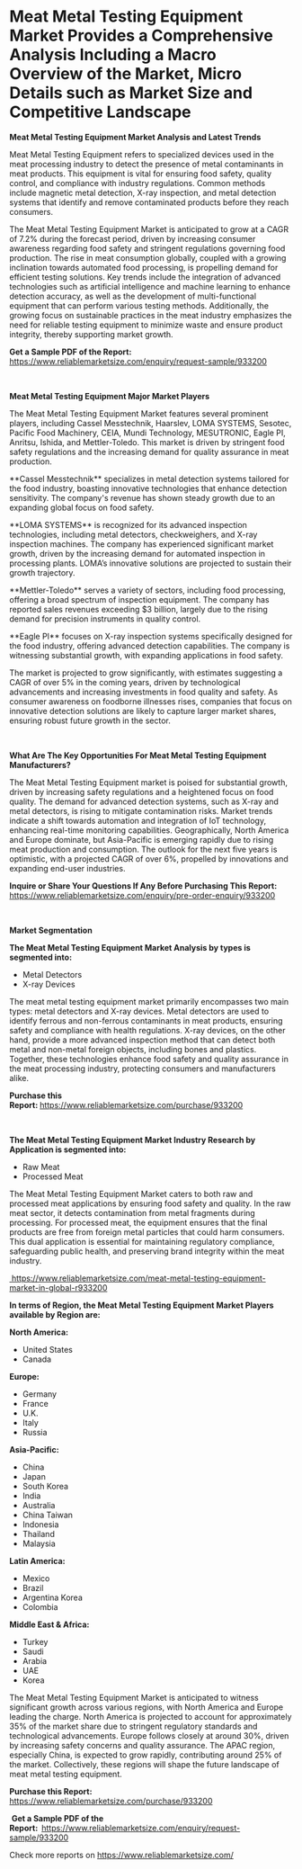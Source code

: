 <p><h1>Meat Metal Testing Equipment Market Provides a Comprehensive Analysis Including a Macro Overview of the Market, Micro Details such as Market Size and Competitive Landscape</h1></p><p><strong>Meat Metal Testing Equipment Market Analysis and Latest Trends</strong></p>
<p><p>Meat Metal Testing Equipment refers to specialized devices used in the meat processing industry to detect the presence of metal contaminants in meat products. This equipment is vital for ensuring food safety, quality control, and compliance with industry regulations. Common methods include magnetic metal detection, X-ray inspection, and metal detection systems that identify and remove contaminated products before they reach consumers.</p><p>The Meat Metal Testing Equipment Market is anticipated to grow at a CAGR of 7.2% during the forecast period, driven by increasing consumer awareness regarding food safety and stringent regulations governing food production. The rise in meat consumption globally, coupled with a growing inclination towards automated food processing, is propelling demand for efficient testing solutions. Key trends include the integration of advanced technologies such as artificial intelligence and machine learning to enhance detection accuracy, as well as the development of multi-functional equipment that can perform various testing methods. Additionally, the growing focus on sustainable practices in the meat industry emphasizes the need for reliable testing equipment to minimize waste and ensure product integrity, thereby supporting market growth.</p></p>
<p><strong>Get a Sample PDF of the Report:&nbsp;</strong> <a href="https://www.reliablemarketsize.com/enquiry/request-sample/933200?utm_campaign=2809&utm_medium=2&utm_source=Github&utm_content=ia&utm_term=21032025&utm_id=meat-metal-testing-equipment">https://www.reliablemarketsize.com/enquiry/request-sample/933200</a></p>
<p>&nbsp;</p>
<p><strong>Meat Metal Testing Equipment Major Market Players</strong></p>
<p><p>The Meat Metal Testing Equipment Market features several prominent players, including Cassel Messtechnik, Haarslev, LOMA SYSTEMS, Sesotec, Pacific Food Machinery, CEIA, Mundi Technology, MESUTRONIC, Eagle PI, Anritsu, Ishida, and Mettler-Toledo. This market is driven by stringent food safety regulations and the increasing demand for quality assurance in meat production.</p><p>**Cassel Messtechnik** specializes in metal detection systems tailored for the food industry, boasting innovative technologies that enhance detection sensitivity. The company's revenue has shown steady growth due to an expanding global focus on food safety.</p><p>**LOMA SYSTEMS** is recognized for its advanced inspection technologies, including metal detectors, checkweighers, and X-ray inspection machines. The company has experienced significant market growth, driven by the increasing demand for automated inspection in processing plants. LOMA’s innovative solutions are projected to sustain their growth trajectory.</p><p>**Mettler-Toledo** serves a variety of sectors, including food processing, offering a broad spectrum of inspection equipment. The company has reported sales revenues exceeding $3 billion, largely due to the rising demand for precision instruments in quality control.</p><p>**Eagle PI** focuses on X-ray inspection systems specifically designed for the food industry, offering advanced detection capabilities. The company is witnessing substantial growth, with expanding applications in food safety.</p><p>The market is projected to grow significantly, with estimates suggesting a CAGR of over 5% in the coming years, driven by technological advancements and increasing investments in food quality and safety. As consumer awareness on foodborne illnesses rises, companies that focus on innovative detection solutions are likely to capture larger market shares, ensuring robust future growth in the sector.</p></p>
<p>&nbsp;</p>
<p><strong>What Are The Key Opportunities For Meat Metal Testing Equipment Manufacturers?</strong></p>
<p><p>The Meat Metal Testing Equipment market is poised for substantial growth, driven by increasing safety regulations and a heightened focus on food quality. The demand for advanced detection systems, such as X-ray and metal detectors, is rising to mitigate contamination risks. Market trends indicate a shift towards automation and integration of IoT technology, enhancing real-time monitoring capabilities. Geographically, North America and Europe dominate, but Asia-Pacific is emerging rapidly due to rising meat production and consumption. The outlook for the next five years is optimistic, with a projected CAGR of over 6%, propelled by innovations and expanding end-user industries.</p></p>
<p><strong>Inquire or Share Your Questions If Any Before Purchasing This Report:</strong> <a href="https://www.reliablemarketsize.com/enquiry/pre-order-enquiry/933200?utm_campaign=2809&utm_medium=2&utm_source=Github&utm_content=ia&utm_term=21032025&utm_id=meat-metal-testing-equipment">https://www.reliablemarketsize.com/enquiry/pre-order-enquiry/933200</a></p>
<p>&nbsp;</p>
<p><strong>Market Segmentation</strong></p>
<p><strong>The Meat Metal Testing Equipment Market Analysis by types is segmented into:</strong></p>
<p><ul><li>Metal Detectors</li><li>X-ray Devices</li></ul></p>
<p><p>The meat metal testing equipment market primarily encompasses two main types: metal detectors and X-ray devices. Metal detectors are used to identify ferrous and non-ferrous contaminants in meat products, ensuring safety and compliance with health regulations. X-ray devices, on the other hand, provide a more advanced inspection method that can detect both metal and non-metal foreign objects, including bones and plastics. Together, these technologies enhance food safety and quality assurance in the meat processing industry, protecting consumers and manufacturers alike.</p></p>
<p><strong>Purchase this Report:&nbsp;</strong><a href="https://www.reliablemarketsize.com/purchase/933200?utm_campaign=2809&utm_medium=2&utm_source=Github&utm_content=ia&utm_term=21032025&utm_id=meat-metal-testing-equipment">https://www.reliablemarketsize.com/purchase/933200</a></p>
<p>&nbsp;</p>
<p><strong>The Meat Metal Testing Equipment Market Industry Research by Application is segmented into:</strong></p>
<p><ul><li>Raw Meat</li><li>Processed Meat</li></ul></p>
<p><p>The Meat Metal Testing Equipment Market caters to both raw and processed meat applications by ensuring food safety and quality. In the raw meat sector, it detects contamination from metal fragments during processing. For processed meat, the equipment ensures that the final products are free from foreign metal particles that could harm consumers. This dual application is essential for maintaining regulatory compliance, safeguarding public health, and preserving brand integrity within the meat industry.</p></p>
<p><a href="https://www.reliablemarketsize.com/meat-metal-testing-equipment-market-in-global-r933200?utm_campaign=2809&utm_medium=2&utm_source=Github&utm_content=ia&utm_term=21032025&utm_id=meat-metal-testing-equipment">&nbsp;https://www.reliablemarketsize.com/meat-metal-testing-equipment-market-in-global-r933200</a></p>
<p><strong>In terms of Region, the Meat Metal Testing Equipment Market Players available by Region are:</strong></p>
<p>
    <p> <strong> North America: </strong>
        <ul>
            <li>United States</li>
            <li>Canada</li>
        </ul>
        </p> 
    <p> <strong> Europe: </strong>
        <ul>
            <li>Germany</li>
            <li>France</li>
            <li>U.K.</li>
            <li>Italy</li>
            <li>Russia</li>
        </ul>
        </p> 
    <p> <strong> Asia-Pacific: </strong>
        <ul>
            <li>China</li>
            <li>Japan</li>
            <li>South Korea</li>
            <li>India</li>
            <li>Australia</li>
            <li>China Taiwan</li>
            <li>Indonesia</li>
            <li>Thailand</li>
            <li>Malaysia</li>
        </ul>
        </p> 
    <p> <strong> Latin America: </strong>
        <ul>
            <li>Mexico</li>
            <li>Brazil</li>
            <li>Argentina Korea</li>
            <li>Colombia</li>
        </ul>
        </p> 
    <p> <strong> Middle East & Africa: </strong>
        <ul>
            <li>Turkey</li>
            <li>Saudi</li>
            <li>Arabia</li>
            <li>UAE</li>
            <li>Korea</li>
        </ul>
    </p>
    </p>
<p><p>The Meat Metal Testing Equipment Market is anticipated to witness significant growth across various regions, with North America and Europe leading the charge. North America is projected to account for approximately 35% of the market share due to stringent regulatory standards and technological advancements. Europe follows closely at around 30%, driven by increasing safety concerns and quality assurance. The APAC region, especially China, is expected to grow rapidly, contributing around 25% of the market. Collectively, these regions will shape the future landscape of meat metal testing equipment.</p></p>
<p><strong>Purchase this Report: </strong><a href="https://www.reliablemarketsize.com/purchase/933200?utm_campaign=2809&utm_medium=2&utm_source=Github&utm_content=ia&utm_term=21032025&utm_id=meat-metal-testing-equipment">https://www.reliablemarketsize.com/purchase/933200</a></p>
<p>&nbsp;<strong>Get a Sample PDF of the Report:&nbsp;&nbsp;</strong><a href="https://www.reliablemarketsize.com/enquiry/request-sample/933200?utm_campaign=2809&utm_medium=2&utm_source=Github&utm_content=ia&utm_term=21032025&utm_id=meat-metal-testing-equipment">https://www.reliablemarketsize.com/enquiry/request-sample/933200</a></p>
<p><strong></strong></p>
<p>Check more reports on <a href="https://www.reliablemarketsize.com/?utm_campaign=2809&utm_medium=2&utm_source=Github&utm_content=ia&utm_term=21032025&utm_id=meat-metal-testing-equipment">https://www.reliablemarketsize.com/</a></p>